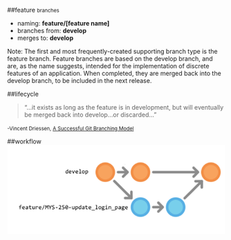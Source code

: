 ##feature <small>branches</small>
* naming: <strong>feature/[feature name]</strong> <!-- .element: class="fragment roll-in" -->
* branches from: <strong>develop</strong> <!-- .element: class="fragment roll-in" -->
* merges to: <strong>develop</strong> <!-- .element: class="fragment roll-in" -->

Note: The first and most frequently-created supporting branch type is the feature branch. Feature branches are based on the develop branch, and are, as the name suggests, intended for the implementation of discrete features of an application. When completed, they are merged back into the develop branch, to be included in the next release.



##lifecycle
>&ldquo;&hellip;it exists as long as the feature is in development, but will eventually be merged back into develop&hellip;or discarded&hellip;&rdquo;

<small>-Vincent Driessen, [A Successful Git Branching Model][nvie]</small>

[nvie]: http://nvie.com/posts/a-successful-git-branching-model/



##workflow
![Feature branch workflow diagram][1] <!-- .element: class="noborder" -->

[1]: feature-branch-workflow.png
